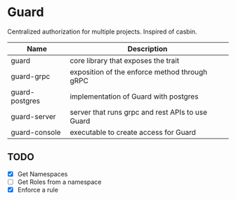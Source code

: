 # Guard

Centralized authorization for multiple projects. Inspired of casbin.

| Name           | Description                                      |
|----------------|--------------------------------------------------|
| guard          | core library that exposes the trait              |
| guard-grpc     | exposition of the enforce method through gRPC    |
| guard-postgres | implementation of Guard with postgres            |
| guard-server   | server that runs grpc and rest APIs to use Guard |
| guard-console  | executable to create access for Guard            |

## TODO

* [x] Get Namespaces
* [ ] Get Roles from a namespace
* [x] Enforce a rule

